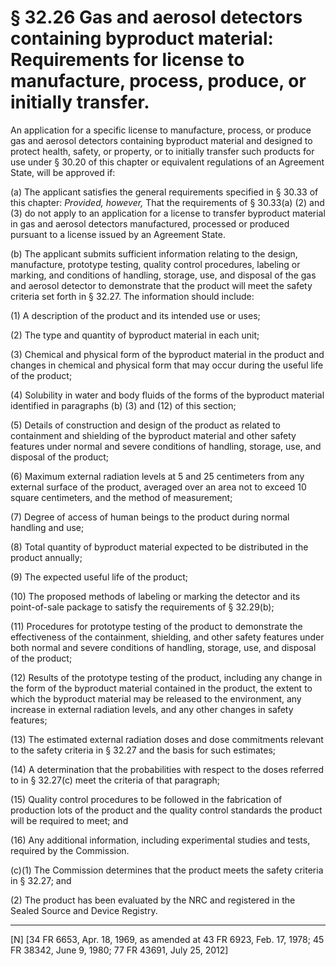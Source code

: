 # § 32.26   Gas and aerosol detectors containing byproduct material: Requirements for license to manufacture, process, produce, or initially transfer.

An application for a specific license to manufacture, process, or produce gas and aerosol detectors containing byproduct material and designed to protect health, safety, or property, or to initially transfer such products for use under § 30.20 of this chapter or equivalent regulations of an Agreement State, will be approved if:


(a) The applicant satisfies the general requirements specified in § 30.33 of this chapter: *Provided, however,* That the requirements of § 30.33(a) (2) and (3) do not apply to an application for a license to transfer byproduct material in gas and aerosol detectors manufactured, processed or produced pursuant to a license issued by an Agreement State.


(b) The applicant submits sufficient information relating to the design, manufacture, prototype testing, quality control procedures, labeling or marking, and conditions of handling, storage, use, and disposal of the gas and aerosol detector to demonstrate that the product will meet the safety criteria set forth in § 32.27. The information should include:


(1) A description of the product and its intended use or uses;


(2) The type and quantity of byproduct material in each unit;


(3) Chemical and physical form of the byproduct material in the product and changes in chemical and physical form that may occur during the useful life of the product;


(4) Solubility in water and body fluids of the forms of the byproduct material identified in paragraphs (b) (3) and (12) of this section;


(5) Details of construction and design of the product as related to containment and shielding of the byproduct material and other safety features under normal and severe conditions of handling, storage, use, and disposal of the product;


(6) Maximum external radiation levels at 5 and 25 centimeters from any external surface of the product, averaged over an area not to exceed 10 square centimeters, and the method of measurement;


(7) Degree of access of human beings to the product during normal handling and use;


(8) Total quantity of byproduct material expected to be distributed in the product annually;


(9) The expected useful life of the product;


(10) The proposed methods of labeling or marking the detector and its point-of-sale package to satisfy the requirements of § 32.29(b);


(11) Procedures for prototype testing of the product to demonstrate the effectiveness of the containment, shielding, and other safety features under both normal and severe conditions of handling, storage, use, and disposal of the product;


(12) Results of the prototype testing of the product, including any change in the form of the byproduct material contained in the product, the extent to which the byproduct material may be released to the environment, any increase in external radiation levels, and any other changes in safety features;


(13) The estimated external radiation doses and dose commitments relevant to the safety criteria in § 32.27 and the basis for such estimates;


(14) A determination that the probabilities with respect to the doses referred to in § 32.27(c) meet the criteria of that paragraph;


(15) Quality control procedures to be followed in the fabrication of production lots of the product and the quality control standards the product will be required to meet; and


(16) Any additional information, including experimental studies and tests, required by the Commission.


(c)(1) The Commission determines that the product meets the safety criteria in § 32.27; and


(2) The product has been evaluated by the NRC and registered in the Sealed Source and Device Registry.



---

[N] [34 FR 6653, Apr. 18, 1969, as amended at 43 FR 6923, Feb. 17, 1978; 45 FR 38342, June 9, 1980; 77 FR 43691, July 25, 2012]





